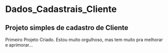 # Dados_Cadastrais_Cliente
## Projeto simples de cadastro de Cliente
Primeiro Projeto Criado.
Estou muito orgulhoso, mas tem muito pra melhorar e aprimorar...
